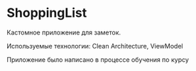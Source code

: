 # ShoppingList

Кастомное приложение для заметок.

Используемые технологии: Clean Architecture, ViewModel

Приложение было написано в процессе обучения по курсу
